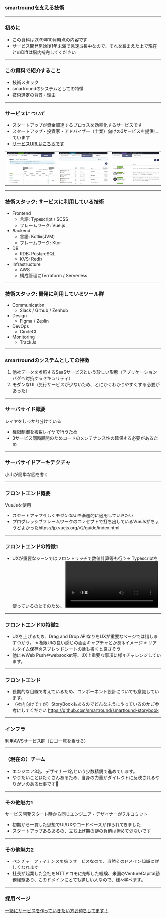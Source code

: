 ### smartroundを支える技術

---

### 初めに

* この資料は2019年10月時点の内容です
* サービス開発開始後1年未満で急速成長中なので、それを踏まえた上で現在とのDiffは脳内補完してください

---

### この資料で紹介すること

* 技術スタック
* smartroundのシステムとしての特徴
* 技術選定の背景・理由

---

### サービスについて

* スタートアップが資金調達するプロセスを効率化するサービスです
* スタートアップ・投資家・アドバイザー（士業）向けの3サービスを提供しています
* [サービスURLはこちらです](https://jp.smartround.com)
<table border="0">
<tr>
<td><img src="assets/img/startup.jpg"></td>
<td><img src="assets/img/investor.jpg"></td>
<td><img src="assets/img/advisor.jpg"></td>
</tr>
</table>

---

### 技術スタック: サービスに利用している技術

* Frontend
  * 言語: Typescript / SCSS
  * フレームワーク: Vue.js
* Backend
  * 言語: Kotlin(JVM)
  * フレームワーク: Ktor
* DB
  * RDB: PostgreSQL
  * KVS: Redis
* Infrastructure
  * AWS
  * 構成管理にTerraform / Serverless
  
---

### 技術スタック: 開発に利用しているツール群

* Communication
  * Slack / Github / Zenhub
* Design
  * Figma / Zeplin
* DevOps
  * CircleCI
* Monitoring
  * TrackJs

---

### smartroundのシステムとしての特徴

1. 他社データを参照するSaaSサービスという珍しい形態（アプリケーションバグへ対抗するセキュリティ）
2. モダンなUI（先行サービスが少ないため、とにかくわかりやすくする必要があった）

---

### サーバサイド概要

レイヤをしっかり分けている
 * 権限制御を複数レイヤで行うため
 * 3サービス同時展開のためコードのメンテナンス性の確保する必要があるため

---

### サーバサイドアーキテクチャ

 小山が簡単な図を書く

---

### フロントエンド概要

VueJsを使用
 * スタートアップらしくモダンなUIを漸進的に適用していきたい
 * プログレッシブフレームワークのコンセプトで打ち出しているVueJsがちょうどよかったhttps://jp.vuejs.org/v2/guide/index.html

---

### フロントエンドの特徴1

 * UXが重要なシーンではフロントリッチで数値計算等も行う⇒ Typescriptを使っているのはそのため。
![Video](assets/img/shihonseisaku.mp4)
  
---

### フロントエンドの特徴2

 * UXを上げるため、Drag and Drop APIなりをUXが重要なページでは惜しまずつかう。
	※ 権限UIの良い感じの画面キャプチャとかあるイメージ
	※ リアルタイム保存のスプレッドシートの話も書くと良さそう
 * 他にもWeb Pushやwebsocket等、UX上重要な事項に様々チャレンジしています。
---

### フロントエンド

 * 長期的な目線で考えているため、コンポーネント設計についても意識しています。
 * （社内向けですが）StoryBookもあるのでどんなふうにやっているのかご参考にしてください https://github.com/smartround/smartround-storybook

---

### インフラ

利用AWSサービス群（ロゴ一覧を乗せる）

---

### （現在の）チーム

* エンジニア3名、デザイナー1名という少数精鋭で進めています。
* やりたいことはたくさんあるため、自身の力量がダイレクトに反映されるやりがいのある仕事です💪

---

### その他魅力1

サービス開発スタート時から同じエンジニア・デザイナーがフルコミット
* 初期から一貫した思想でUI/UXやコードベースが作られてきました
* スタートアップあるあるの、立ち上げ期の謎の負債は極めて少ないです 

---

### その他魅力2

* ベンチャーファイナンスを扱うサービスなので、当然そのドメイン知識に詳しくなれます
* 社長が起業した会社をNTTドコモに売却した経験、米国のVentureCapital勤務経験あり、このドメインにとても詳しい人なので、様々学べます。

---

### 採用ページ

[一緒にサービスを作っていきたい方お待ちしてます！](https://www.wantedly.com/companies/company_4346433/projects)
